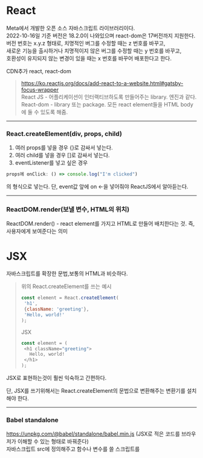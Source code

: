 # React
Meta에서 개발한 오픈 소스 자바스크립트 라이브러리이다.  
2022-10-16일 기준 버전은 18.2.0이 나와있으며 react-dom은 17버전까지 지원한다.  
버전 번호는 x.y.z 형태로, 치명적인 버그를 수정할 때는 z 번호를 바꾸고,  
새로운 기능을 출시하거나 치명적이지 않은 버그를 수정할 때는 y 번호를 바꾸고,  
호환성이 유지되지 않는 변경이 있을 때는 x 번호를 바꾸어 배포한다고 한다.  

CDN추가 react, react-dom  
> https://ko.reactjs.org/docs/add-react-to-a-website.html#gatsby-focus-wrapper  
React JS - 어플리케이션이 인터랙티브하도록 만들어주는 library. 엔진과 같다.  
React-dom - library 또는 package. 모든 react element들을 HTML body에 둘 수 있도록 해줌.  

---

### React.createElement(div, props, child)  
1. 여러 props를 넣을 경우 {}로 감싸서 넣는다.
2. 여러 child를 넣을 경우 []로 감싸서 넣는다.
3. eventListener를 넣고 싶은 경우 
```javaScript
props에 onClick: () => console.log("I'm clicked")
```
의 형식으로 넣는다. 단, event값 앞에 on <-을 넣어줘야 ReactJS에서 알아듣는다.  

---

### ReactDOM.render(보낼 변수, HTML의 위치)  
ReactDOM.render() - react element를 가지고 HTML로 만들어 배치한다는 것. 즉, 사용자에게 보여준다는 의미  

# JSX
자바스크립트를 확장한 문법,보통의 HTML과 비슷하다.  

>위의 React.createElement를 쓰는 예시
>```javaScript
>const element = React.createElement(
>  'h1',
>  {className: 'greeting'},
>  'Hello, world!'
>);
>```
>JSX
>```javaScript
>const element = (
>  <h1 className="greeting">
>    Hello, world!
>  </h1>
>);
>```
>
JSX로 표현하는것이 훨씬 익숙하고 간편하다.

단, JSX를 쓰기위해서는 React.createElement의 문법으로 변환해주는 변환기를 설치해야 한다.  

---

### Babel standalone
https://unpkg.com/@babel/standalone/babel.min.js (JSX로 적은 코드를 브라우저가 이해할 수 있는 형태로 바꿔준다)  
자바스크립트 src에 정의해주고 함수나 변수를 쓸 스크립트를 <script type="text/babel">로 바꿔준다.

---

### 규칙

1. 직접 만든 컴포넌트의 첫 글자는 반드시 대문자여야 한다.
2. 소문자면 React랑 JSX는 HTML 태그라고 인식한다.
3. 직접 만든 컴포넌트들은 전부 함수로 만들어 줘야 한다.

Ex)
```javaScript
1. div의 id를 가져오기
  
const root = document.getElementById("root");

2-1. 일반적인 함수(Function)
function Title() {
  return (
    <h3 id="title" onMouseEnter={() => console.log("mouse enter")}>
    Hello i'm a title
    </h3>
  );
}

2-2. 화살표 함수(ArrowFunction)
  
const Button = () => (
  <button 
    style={{
    backgroundColor: "tomato",
    }}
    onClick={() => console.log("im clicked")}
  >
    Click me
  </button>
);

3. 만들어진 컴포넌트를 다른 컴포넌트 안에 넣는 방법
  
const Container = () => (
  <div>
    <Title/>
    <Button/>
  </div>
);

4. render를 통해 html으로 보내기
  
ReactDOM.render(<Container/>, root);
```
